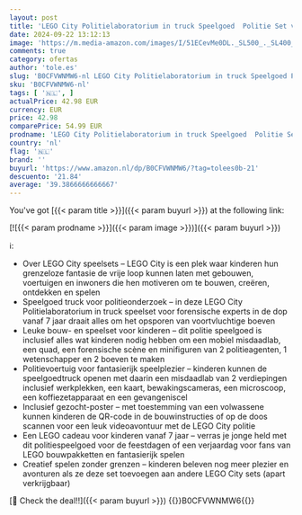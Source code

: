```yaml
---
layout: post
title: 'LEGO City Politielaboratorium in truck Speelgoed  Politie Set voor Kinderen vanaf 7 jaar  Cadeau voor Jongens en Meisjes met Quad  Plus 2 Politieagenten  1 Wetenschapper en 2 Boeven Minifiguren 60418'
date: 2024-09-22 13:12:13
image: 'https://m.media-amazon.com/images/I/51ECevMe0DL._SL500_._SL400_.jpg'
comments: true
category: ofertas
author: 'tole.es'
slug: 'B0CFVWNMW6-nl LEGO City Politielaboratorium in truck Speelgoed Politie...'
sku: 'B0CFVWNMW6-nl'
tags: [ '🇳🇱', ]
actualPrice: 42.98 EUR
currency: EUR
price: 42.98
comparePrice: 54.99 EUR
prodname: 'LEGO City Politielaboratorium in truck Speelgoed  Politie Set voor Kinderen vanaf 7 jaar  Cadeau voor Jongens en Meisjes met Quad  Plus 2 Politieagenten  1 Wetenschapper en 2 Boeven Minifiguren 60418'
country: 'nl'
flag: '🇳🇱'
brand: ''
buyurl: 'https://www.amazon.nl/dp/B0CFVWNMW6/?tag=tolees0b-21'
descuento: '21.84'
average: '39.3866666666667'
---
```


You've got [{{< param title >}}]({{< param buyurl >}}) at the following link:

[![{{< param prodname >}}]({{< param image >}})]({{< param buyurl >}})

ℹ️:

- Over LEGO City speelsets – LEGO City is een plek waar kinderen hun grenzeloze fantasie de vrije loop kunnen laten met gebouwen, voertuigen en inwoners die hen motiveren om te bouwen, creëren, ontdekken en spelen
- Speelgoed truck voor politieonderzoek – in deze LEGO City Politielaboratorium in truck speelset voor forensische experts in de dop vanaf 7 jaar draait alles om het opsporen van voortvluchtige boeven
- Leuke bouw- en speelset voor kinderen – dit politie speelgoed is inclusief alles wat kinderen nodig hebben om een mobiel misdaadlab, een quad, een forensische scène en minifiguren van 2 politieagenten, 1 wetenschapper en 2 boeven te maken
- Politievoertuig voor fantasierijk speelplezier – kinderen kunnen de speelgoedtruck openen met daarin een misdaadlab van 2 verdiepingen inclusief werkplekken, een kaart, bewakingscameras, een microscoop, een koffiezetapparaat en een gevangeniscel
- Inclusief gezocht-poster – met toestemming van een volwassene kunnen kinderen de QR-code in de bouwinstructies of op de doos scannen voor een leuk videoavontuur met de LEGO City politie
- Een LEGO cadeau voor kinderen vanaf 7 jaar – verras je jonge held met dit politiespeelgoed voor de feestdagen of een verjaardag voor fans van LEGO bouwpakketten en fantasierijk spelen
- Creatief spelen zonder grenzen – kinderen beleven nog meer plezier en avonturen als ze deze set toevoegen aan andere LEGO City sets (apart verkrijgbaar)

[🛒 Check the deal!!]({{< param buyurl >}})
{{<world>}}B0CFVWNMW6{{</world>}}
